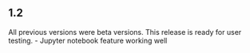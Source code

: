 ## 1.2

All previous versions were beta versions. 
This release is ready for user testing.
    - Jupyter notebook feature working well
    